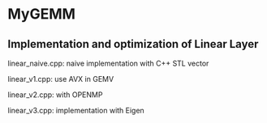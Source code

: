 # MyGEMM

## Implementation and optimization of Linear Layer 
linear_naive.cpp: naive implementation with C++ STL vector

linear_v1.cpp: use AVX in GEMV

linear_v2.cpp: with OPENMP

linear_v3.cpp: implementation with Eigen